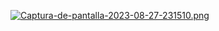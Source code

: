 [![Captura-de-pantalla-2023-08-27-231510.png](https://i.postimg.cc/x8F9YYQG/Captura-de-pantalla-2023-08-27-231510.png)](https://postimg.cc/30psCsdW)
